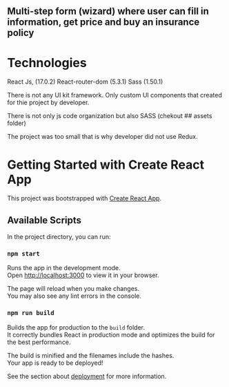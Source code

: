 ## Multi-step form (wizard) where user can fill in information, get price and buy an insurance policy

# Technologies

React Js, (17.0.2)
React-router-dom (5.3.1)
Sass (1.50.1)

There is not any UI kit framework.
Only custom UI components that created for thie project by developer.

There is not only js code organization but also SASS 
(chekout ## assets folder)

The project was too small that is why developer did not use Redux.


# Getting Started with Create React App

This project was bootstrapped with [Create React App](https://github.com/facebook/create-react-app).

## Available Scripts

In the project directory, you can run:

### `npm start`

Runs the app in the development mode.\
Open [http://localhost:3000](http://localhost:3000) to view it in your browser.

The page will reload when you make changes.\
You may also see any lint errors in the console.

### `npm run build`

Builds the app for production to the `build` folder.\
It correctly bundles React in production mode and optimizes the build for the best performance.

The build is minified and the filenames include the hashes.\
Your app is ready to be deployed!

See the section about [deployment](https://facebook.github.io/create-react-app/docs/deployment) for more information.

